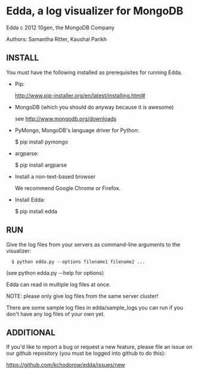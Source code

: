 Edda, a log visualizer for MongoDB
==================================

Edda c 2012 10gen, the MongoDB Company

Authors: Samantha Ritter, Kaushal Parikh

INSTALL
-------

You must have the following installed as prerequisites for running Edda.

+ Pip:

  http://www.pip-installer.org/en/latest/installing.html#

+ MongoDB (which you should do anyway because it is awesome)

  see http://www.mongodb.org/downloads

+ PyMongo, MongoDB's language driver for Python:

  $ pip install pymongo

+ argparse:

  $ pip install argparse

+ Install a non-text-based browser

  We recommend Google Chrome or Firefox.

+ Install Edda:

  $ pip install edda

RUN
---

Give the log files from your servers as command-line
arguments to the visualizer:

	  $ python edda.py --options filename1 filename2 ...
(see python edda.py --help for options)

Edda can read in multiple log files at once.

NOTE: please only give log files from the same server cluster!


There are some sample log files in edda/sample_logs you can run
if you don't have any log files of your own yet.

ADDITIONAL
----------

If you'd like to report a bug or request a new feature,
please file an issue on our github repository 
(you must be logged into github to do this):

https://github.com/kchodorow/edda/issues/new
